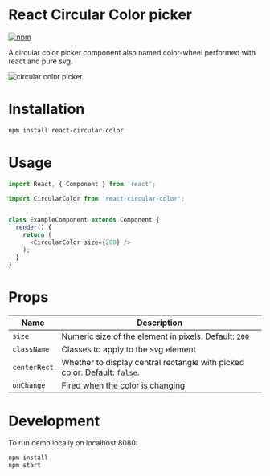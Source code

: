 # React Circular Color picker

[![npm](https://img.shields.io/npm/dt/react-circular-color.svg)](https://www.npmjs.com/package/react-circular-color)

A circular color picker component also named color-wheel performed with react and pure svg.

![circular color picker](/assets/wheel.png)

# Installation

```bash
npm install react-circular-color
```

# Usage

```javascript
import React, { Component } from 'react';

import CircularColor from 'react-circular-color';


class ExampleComponent extends Component {
  render() {
    return (
      <CircularColor size={200} />
    );
  }
}
```

# Props

| Name | Description |
| ---- | ----------- |
| `size` | Numeric size of the element in pixels. Default: `200` |
| `className` | Classes to apply to the svg element |
| `centerRect` | Whether to display central rectangle with picked color. Default: `false`. |
| `onChange` | Fired when the color is changing |

# Development

To run demo locally on localhost:8080:

```bash
npm install
npm start
```

